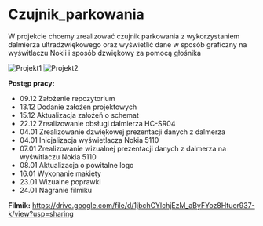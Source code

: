 # Czujnik_parkowania
W projekcie chcemy zrealizować czujnik parkowania z wykorzystaniem dalmierza ultradzwiękowego oraz wyświetlić dane w sposób graficzny na wyświtlaczu Nokii i sposób dzwiękowy za pomocą głośnika

![Projekt1](https://user-images.githubusercontent.com/75721026/105636671-9b98ee00-5e69-11eb-8704-239e6afea926.PNG)
![Projekt2](https://user-images.githubusercontent.com/75721026/105636673-9c318480-5e69-11eb-8d92-c2e96ea37e98.PNG)

**Postęp pracy:**
- 09.12  Założenie repozytorium
- 13.12  Dodanie założeń projektowych
- 15.12  Aktualizacja założeń o schemat
- 22.12  Zrealizowanie obsługi dalmierza HC-SR04
- 04.01  Zrealizowanie dzwiękowej prezentacji danych z dalmerza
- 04.01  Inicjalizacja wyświetlacza Nokia 5110
- 07.01  Zrealizowanie wizualnej prezentacji danych z dalmerza na wyświtlaczu Nokia 5110
- 08.01  Aktualizacja o powitalne logo
- 16.01  Wykonanie makiety
- 23.01  Wizualne poprawki 
- 24.01  Nagranie filmiku

**Filmik:**
https://drive.google.com/file/d/1jbchCYlchjEzM_aByFYoz8Htuer937-k/view?usp=sharing
